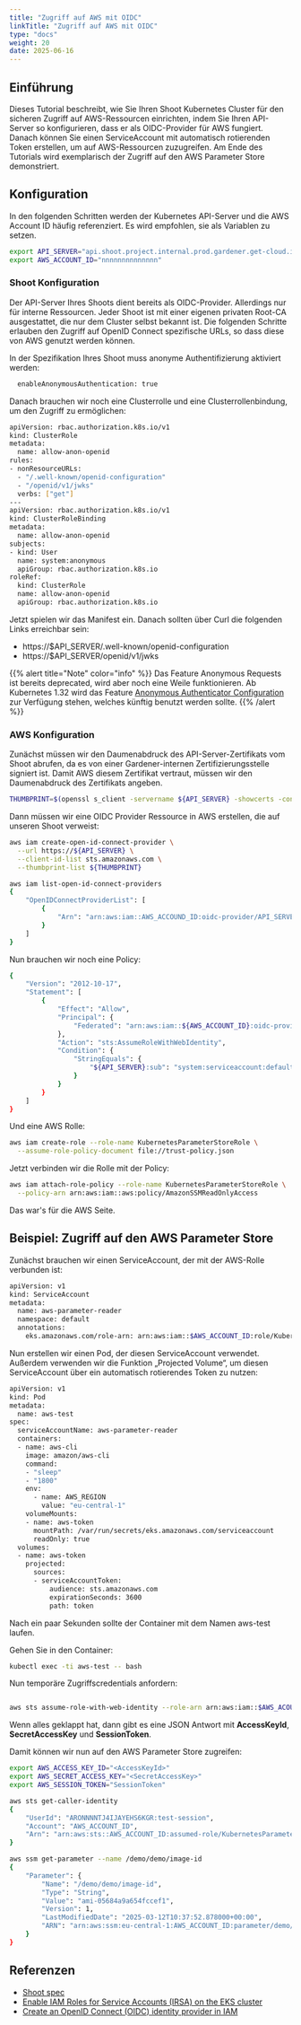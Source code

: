 ```yaml
---
title: "Zugriff auf AWS mit OIDC"
linkTitle: "Zugriff auf AWS mit OIDC"
type: "docs"
weight: 20
date: 2025-06-16
---
```


## Einführung

Dieses Tutorial beschreibt, wie Sie Ihren Shoot Kubernetes Cluster für den sicheren Zugriff auf AWS-Ressourcen
einrichten, indem Sie Ihren API-Server so konfigurieren, dass er als OIDC-Provider für AWS fungiert.
Danach können Sie einen ServiceAccount mit automatisch rotierenden Token erstellen, um auf
AWS-Ressourcen zuzugreifen. Am Ende des Tutorials wird exemplarisch der Zugriff auf den AWS Parameter Store demonstriert.

## Konfiguration

In den folgenden Schritten werden der Kubernetes API-Server und die AWS Account ID häufig referenziert. Es wird empfohlen, sie als Variablen zu setzen.

```bash
export API_SERVER="api.shoot.project.internal.prod.gardener.get-cloud.io"
export AWS_ACCOUNT_ID="nnnnnnnnnnnnnn"
```

### Shoot Konfiguration

Der API-Server Ihres Shoots dient bereits als OIDC-Provider. Allerdings nur für interne Ressourcen. Jeder Shoot ist mit einer eigenen privaten Root-CA ausgestattet, die nur dem Cluster selbst bekannt ist. Die folgenden Schritte
erlauben den Zugriff auf OpenID Connect spezifische URLs, so dass diese von AWS genutzt werden können.

In der Spezifikation Ihres Shoot muss anonyme Authentifizierung aktiviert werden:

```bash
  enableAnonymousAuthentication: true
```

Danach brauchen wir noch eine Clusterrolle und eine Clusterrollenbindung, um den Zugriff zu ermöglichen:

```bash
apiVersion: rbac.authorization.k8s.io/v1
kind: ClusterRole
metadata:
  name: allow-anon-openid
rules:
- nonResourceURLs:
  - "/.well-known/openid-configuration"
  - "/openid/v1/jwks"
  verbs: ["get"]
---
apiVersion: rbac.authorization.k8s.io/v1
kind: ClusterRoleBinding
metadata:
  name: allow-anon-openid
subjects:
- kind: User
  name: system:anonymous
  apiGroup: rbac.authorization.k8s.io
roleRef:
  kind: ClusterRole
  name: allow-anon-openid
  apiGroup: rbac.authorization.k8s.io
```

Jetzt spielen wir das Manifest ein. Danach sollten über Curl die folgenden Links erreichbar sein:

* https://$API_SERVER/.well-known/openid-configuration
* https://$API_SERVER/openid/v1/jwks

{{% alert title="Note" color="info" %}}
Das Feature Anonymous Requests ist bereits deprecated, wird aber noch eine Weile funktionieren. Ab Kubernetes 1.32 wird das Feature
[Anonymous Authenticator Configuration](https://kubernetes.io/docs/reference/access-authn-authz/authentication/#anonymous-authenticator-configuration) zur Verfügung stehen, welches künftig benutzt werden sollte.
{{% /alert %}}

### AWS Konfiguration

Zunächst müssen wir den Daumenabdruck des API-Server-Zertifikats vom Shoot abrufen, da es von einer Gardener-internen Zertifizierungsstelle signiert ist. Damit AWS diesem Zertifikat vertraut, müssen wir den Daumenabdruck des Zertifikats angeben.

```bash
THUMBPRINT=$(openssl s_client -servername ${API_SERVER} -showcerts -connect ${API_SERVER}:443 < /dev/null 2>/dev/null | openssl x509 -fingerprint -noout -sha1 | cut -d'=' -f2 | sed -e "s/://g")
```

Dann müssen wir eine OIDC Provider Ressource in AWS erstellen, die auf unseren Shoot verweist:

```bash
aws iam create-open-id-connect-provider \
  --url https://${API_SERVER} \
  --client-id-list sts.amazonaws.com \
  --thumbprint-list ${THUMBPRINT}
```

```bash
aws iam list-open-id-connect-providers
{
    "OpenIDConnectProviderList": [
        {
            "Arn": "arn:aws:iam::AWS_ACCOUND_ID:oidc-provider/API_SERVER"
        }
    ]
}
```

Nun brauchen wir noch eine Policy:

```bash
{
    "Version": "2012-10-17",
    "Statement": [
        {
            "Effect": "Allow",
            "Principal": {
                "Federated": "arn:aws:iam::${AWS_ACCOUNT_ID}:oidc-provider/${API_SERVER}"
            },
            "Action": "sts:AssumeRoleWithWebIdentity",
            "Condition": {
                "StringEquals": {
                    "${API_SERVER}:sub": "system:serviceaccount:default:aws-parameter-reader"
                }
            }
        }
    ]
}
```

Und eine AWS Rolle:

```bash
aws iam create-role --role-name KubernetesParameterStoreRole \
  --assume-role-policy-document file://trust-policy.json
```

Jetzt verbinden wir die Rolle mit der Policy:

```bash
aws iam attach-role-policy --role-name KubernetesParameterStoreRole \
  --policy-arn arn:aws:iam::aws:policy/AmazonSSMReadOnlyAccess
```

Das war's für die AWS Seite.

## Beispiel: Zugriff auf den AWS Parameter Store

Zunächst brauchen wir einen ServiceAccount, der mit der AWS-Rolle verbunden ist:

```bash
apiVersion: v1
kind: ServiceAccount
metadata:
  name: aws-parameter-reader
  namespace: default
  annotations:
    eks.amazonaws.com/role-arn: arn:aws:iam::$AWS_ACCOUNT_ID:role/KubernetesParameterStoreRole
```

Nun erstellen wir einen Pod, der diesen ServiceAccount verwendet. Außerdem verwenden wir die Funktion „Projected Volume“, um diesen ServiceAccount über ein automatisch rotierendes Token zu nutzen:

```bash
apiVersion: v1
kind: Pod
metadata:
  name: aws-test
spec:
  serviceAccountName: aws-parameter-reader
  containers:
  - name: aws-cli
    image: amazon/aws-cli
    command:
    - "sleep"
    - "1800"
    env:
      - name: AWS_REGION
        value: "eu-central-1"
    volumeMounts:
    - name: aws-token
      mountPath: /var/run/secrets/eks.amazonaws.com/serviceaccount
      readOnly: true
  volumes:
  - name: aws-token
    projected:
      sources:
      - serviceAccountToken:
          audience: sts.amazonaws.com
          expirationSeconds: 3600
          path: token
```

Nach ein paar Sekunden sollte der Container mit dem Namen aws-test laufen.

Gehen Sie in den Container:

```bash
kubectl exec -ti aws-test -- bash
```

Nun temporäre Zugriffscredentials anfordern:

```bash

aws sts assume-role-with-web-identity --role-arn arn:aws:iam::$AWS_ACOUNT_ID:role/KubernetesParameterStoreRole  --role-session-name test-session --web-identity-token "$(cat /var/run/secrets/eks.amazonaws.com/serviceaccount/token)"
```

Wenn alles geklappt hat, dann gibt es eine JSON Antwort mit **AccessKeyId**, **SecretAccessKey** und **SessionToken**.

Damit können wir nun auf den AWS Parameter Store zugreifen:

```bash
export AWS_ACCESS_KEY_ID="<AccessKeyId>"
export AWS_SECRET_ACCESS_KEY="<SecretAccessKey>"
export AWS_SESSION_TOKEN="SessionToken"

aws sts get-caller-identity
{
    "UserId": "ARONNNNTJ4IJAYEHS6KGR:test-session",
    "Account": "AWS_ACCOUNT_ID",
    "Arn": "arn:aws:sts::AWS_ACCOUNT_ID:assumed-role/KubernetesParameterStoreRole/test-session"
}

aws ssm get-parameter --name /demo/demo/image-id
{
    "Parameter": {
        "Name": "/demo/demo/image-id",
        "Type": "String",
        "Value": "ami-05684a9a654fccef1",
        "Version": 1,
        "LastModifiedDate": "2025-03-12T10:37:52.878000+00:00",
        "ARN": "arn:aws:ssm:eu-central-1:AWS_ACCOUNT_ID:parameter/demo/demo/image-id"
    }
}
```

## Referenzen

* [Shoot spec](https://github.com/gardener/gardener/blob/master/example/90-shoot.yaml#L230)
* [Enable IAM Roles for Service Accounts (IRSA) on the EKS cluster](https://docs.aws.amazon.com/emr/latest/EMR-on-EKS-DevelopmentGuide/setting-up-enable-IAM-service-accounts.html)
* [Create an OpenID Connect (OIDC) identity provider in IAM](https://docs.aws.amazon.com/IAM/latest/UserGuide/id_roles_providers_create_oidc.html)
